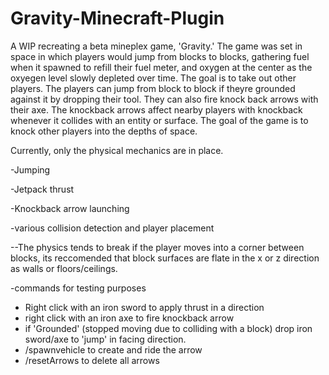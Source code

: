 ﻿# Gravity-Minecraft-Plugin
 A WIP recreating a beta mineplex game, 'Gravity.' The game was set in space in which players would jump from blocks to blocks, gathering fuel when it spawned to refill their fuel meter, and oxygen at the center as the oxyegen level slowly depleted over time. The goal is to take out other players. The players can jump from block to block if theyre grounded against it by dropping their tool. They can also fire knock back arrows with their axe. The knockback arrows affect nearby players with knockback whenever it collides with an entity or surface. The goal of the game is to knock other players into the depths of space. 
 
 Currently, only the physical mechanics are in place.
 
 -Jumping 
 
 -Jetpack thrust 
 
 -Knockback arrow launching
 
 -various collision detection and player placement
 
  --The physics tends to break if the player moves into a corner between blocks, its reccomended that block surfaces are flate in the x or z direction as walls or floors/ceilings.
    
-commands for testing purposes

 
 
- Right click with an iron sword to apply thrust in a direction
- right click with an iron axe to fire knockback arrow
- if 'Grounded' (stopped moving due to colliding with a block) drop iron sword/axe to 'jump' in facing direction.
- /spawnvehicle to create and ride the arrow
- /resetArrows to delete all arrows
